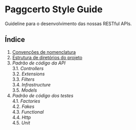 # Paggcerto Style Guide
Guideline para o desenvolvimento das nossas RESTful APIs.

## Índice
1. [Convenções de nomenclatura](https://github.com/paggcerto-sa/styleguide/blob/master/naming-convention.md)
2. [Estrutura de diretórios do projeto](https://github.com/paggcerto-sa/styleguide/blob/master/project-structure.md)
3. _Padrão de código da API_  
  3.1. _Controllers_  
  3.2. _Extensions_  
  3.3. _Filters_  
  3.4. _Infrastructure_  
  3.5. _Models_  
4. _Padrão de código dos testes_  
  4.1. _Factories_  
  4.2. _Fakes_  
  4.3. _Functional_  
  4.4. _Http_  
  4.5. _Unit_  
